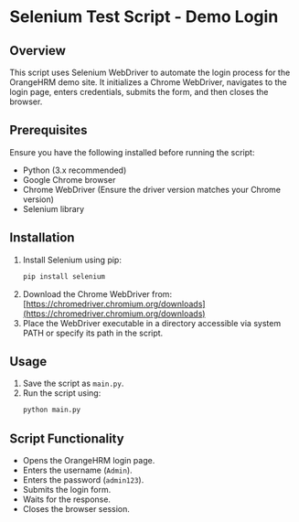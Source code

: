 # Selenium Test Script - Demo Login

## Overview
This script uses Selenium WebDriver to automate the login process for the OrangeHRM demo site. It initializes a Chrome WebDriver, navigates to the login page, enters credentials, submits the form, and then closes the browser.

## Prerequisites
Ensure you have the following installed before running the script:
- Python (3.x recommended)
- Google Chrome browser
- Chrome WebDriver (Ensure the driver version matches your Chrome version)
- Selenium library

## Installation
1. Install Selenium using pip:
   ```sh
   pip install selenium
   ```
2. Download the Chrome WebDriver from:
   [https://chromedriver.chromium.org/downloads](https://chromedriver.chromium.org/downloads)
3. Place the WebDriver executable in a directory accessible via system PATH or specify its path in the script.

## Usage
1. Save the script as `main.py`.
2. Run the script using:
   ```sh
   python main.py
   ```

## Script Functionality
- Opens the OrangeHRM login page.
- Enters the username (`Admin`).
- Enters the password (`admin123`).
- Submits the login form.
- Waits for the response.
- Closes the browser session.


